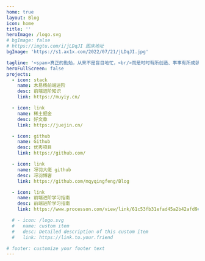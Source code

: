 ```yaml
---
home: true
layout: Blog
icon: home
title: ''
heroImage: /logo.svg
# bgImage: false
# https://imgtu.com/i/jLDqJI 图床地址
bgImage: 'https://s1.ax1x.com/2022/07/21/jLDqJI.jpg'

tagline: '<span>真正的勤勉，从来不是盲目地忙，<br/>而是时时有所创造、事事有所成就、处处有所精进</span>'
heroFullScreen: false
projects:
  - icon: stack
    name: 木易杨前端进阶
    desc: 前端进阶知识
    link: https://muyiy.cn/

  - icon: link
    name: 稀土掘金
    desc: 好文章
    link: https://juejin.cn/

  - icon: github
    name: Github
    desc: 优秀项目
    link: https://github.com/

  - icon: link
    name: 冴羽大佬 github
    desc: 冴羽博客
    link: https://github.com/mqyqingfeng/Blog

  - icon: link
    name: 前端进阶学习指南
    desc: 前端进阶学习指南
    link: https://www.processon.com/view/link/61c53fb31efad45a2b42afd9#map

  # - icon: /logo.svg
  #   name: custom item
  #   desc: Detailed description of this custom item
  #   link: https://link.to.your.friend

# footer: customize your footer text
---
```


<!-- This is a blog home page demo.

To use this layout, you should set both `layout: Blog` and `home: true` in the page front matter. -->

<!-- For related configuration docs, please see [blog homepage](https://vuepress-theme-hope.github.io/v2/guide/blog/home/). -->


<!-- 
分类主要有以下几种:
category: JavaScript、ES6+、NodeJS、开发技巧、Webpack、Babel、Css、HTTP、LeetCode、HTML、Web API

tag: 

- 基础
- 进阶
-->
